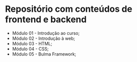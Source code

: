 # Repositório com conteúdos de frontend e backend

- Módulo 01 - Introdução ao curso;
- Módulo 02 - Introdução à web;
- Módulo 03 - HTML;
- Módulo 04 - CSS;
- Módulo 05 - Bulma Framework;
